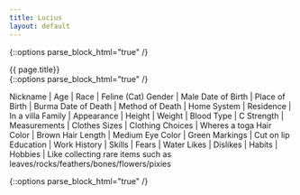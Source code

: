 ```yaml
---
title: Lucius 
layout: default
---
```

{::options parse_block_html="true" /}
<div class="row">
<div class="col-md-3">
<div class="panel panel-default no-padding">
<div class="panel-heading">
{{ page.title}}
</div>
<div class="panel-body">
</div>
<div class="panel-body">
{::options parse_block_html="true" /}


Nickname | 
Age | 
Race | Feline (Cat) 
Gender | Male 
Date of Birth | 
Place of Birth | Burma 
Date of Death | 
Method of Death | 
Home System | 
Residence | In a villa 
Family | 
Appearance | 
Height | 
Weight | 
Blood Type | C
Strength | 
Measurements | 
Clothes Sizes | 
Clothing Choices | Wheres a toga
Hair Color | Brown 
Hair Length | Medium 
Eye Color | Green 
Markings | Cut on lip
Education | 
Work History |
Skills | 
Fears | Water
Likes | 
Dislikes | 
Habits | 
Hobbies | Like collecting rare items such as leaves/rocks/feathers/bones/flowers/pixies

</div>
</div>
</div>
<div class="col-md-9">
{::options parse_block_html="true" /}




</div>
</div>
